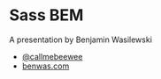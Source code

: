 
# Sass BEM

A presentation by Benjamin Wasilewski

* [@callmebeewee](http://www.twitter.com/callmebeewee)
* [benwas.com](http://www.benwas.com)

